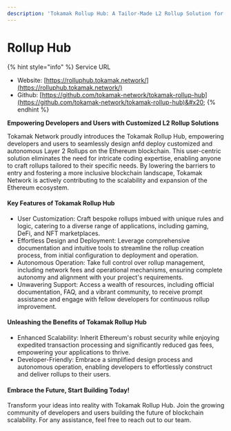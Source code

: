 ```yaml
---
description: 'Tokamak Rollup Hub: A Tailor-Made L2 Rollup Solution for Developers and Users'
---
```


# Rollup Hub

{% hint style="info" %}
Service URL

* Website: [https://rolluphub.tokamak.network/](https://rolluphub.tokamak.network/)
* Github: [https://github.com/tokamak-network/tokamak-rollup-hub](https://github.com/tokamak-network/tokamak-rollup-hub)&#x20;
{% endhint %}



**Empowering Developers and Users with Customized L2 Rollup Solutions**

Tokamak Network proudly introduces the Tokamak Rollup Hub, empowering developers and users to seamlessly design anfd deploy customized and autonomous Layer 2 Rollups on the Ethereum blockchain. This user-centric solution eliminates the need for intricate coding expertise, enabling anyone to craft rollups tailored to their specific needs. By lowering the barriers to entry and fostering a more inclusive blockchain landscape, Tokamak Network is actively contributing to the scalability and expansion of the Ethereum ecosystem.

#### **Key Features of Tokamak Rollup Hub**

* User Customization: Craft bespoke rollups imbued with unique rules and logic, catering to a diverse range of applications, including gaming, DeFi, and NFT marketplaces.
* Effortless Design and Deployment: Leverage comprehensive documentation and intuitive tools to streamline the rollup creation process, from initial configuration to deployment and operation.
* Autonomous Operation: Take full control over rollup management, including network fees and operational mechanisms, ensuring complete autonomy and alignment with your project's requirements.
* Unwavering Support: Access a wealth of resources, including official documentation, FAQ, and a vibrant community, to receive prompt assistance and engage with fellow developers for continuous rollup improvement.

#### **Unleashing the Benefits of Tokamak Rollup Hub**

* Enhanced Scalability: Inherit Ethereum's robust security while enjoying expedited transaction processing and significantly reduced gas fees, empowering your applications to thrive.
* Developer-Friendly: Embrace a simplified design process and autonomous operation, enabling developers to effortlessly construct and deliver rollups to their users.

#### **Embrace the Future, Start Building Today!**

Transform your ideas into reality with Tokamak Rollup Hub. Join the growing community of developers and users building the future of blockchain scalability. For any assistance, feel free to reach out to our team.
